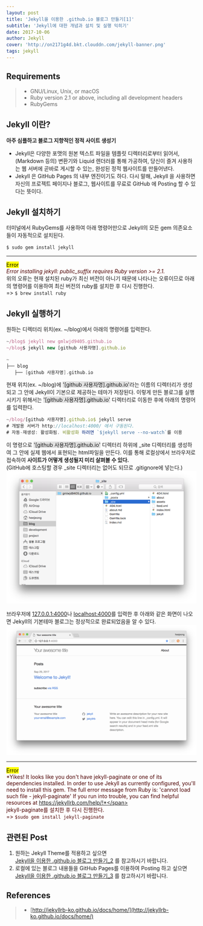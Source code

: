 ```yaml
---
layout: post
title: 'Jekyll을 이용한 .github.io 블로그 만들기[1]'
subtitle: 'Jekyll에 대한 개념과 설치 및 실행 익히기'
date: 2017-10-06
author: Jekyll
cover: 'http://on2171g4d.bkt.clouddn.com/jekyll-banner.png'
tags: jekyll
---
```



## Requirements
> - GNU/Linux, Unix, or macOS
> - Ruby version 2.1 or above, including all development headers
> - RubyGems



## Jekyll 이란?
**아주 심플하고 블로그 지향적인 정적 사이트 생성기**  
- Jekyll은 다양한 포맷의 원본 텍스트 파일을 템플릿 디렉터리로부터 읽어서, (Markdown 등의) 변환기와 Liquid 렌더러를 통해 가공하여, 당신이 즐겨 사용하는 웹 서버에 곧바로 게시할 수 있는, 완성된 정적 웹사이트를 만들어낸다.  
- Jekyll 은 GitHub Pages 의 내부 엔진이기도 하다. 다시 말해, Jekyll 을 사용하면 자신의 프로젝트 페이지나 블로그, 웹사이트를 무료로 GitHub 에 Posting 할 수 있다는 뜻이다.  



## Jekyll 설치하기
터미널에서 RubyGems를 사용하여 아래 명령어만으로 Jekyll의 모든 gem 의존요소들이 자동적으로 설치된다.
~~~javascript
$ sudo gem install jekyll
~~~

---
<mark>Error</mark>  
<span style="color:#4d0000">*Error installing jekyll: public_suffix requires Ruby version >= 2.1.*</span>  
위의 오류는 현재 설치된 ruby가 최신 버전이 아니기 때문에 나타나는 오류이므로 아래의 명령어를 이용하여 최신 버전의 ruby를 설치한 후 다시 진행한다.  
=> `$ brew install ruby`




## Jekyll 실행하기
원하는 디렉터리 위치(ex. ~/blog)에서 아래의 명령어를 입력한다.
```javascript
~/blog$ jekyll new gmlwjd9405.github.io
~/blog$ jekyll new [github 사용자명].github.io
```
~~~c
~
├── blog
   ├── [github 사용자명].github.io
~~~
현재 위치(ex. ~/blog)에 <span style="background-color: #e1e1e1">'[github 사용자명].github.io'</span>라는 이름의 디렉터리가 생성되고 그 안에 Jekyll이 기본으로 제공하는 테마가 저장된다.
이렇게 만든 블로그를 실행시키기 위해서는 <span style="background-color: #e1e1e1">'[github 사용자명].github.io'</span> 디렉터리로 이동한 후에 아래의 명령어를 입력한다.
~~~javascript
~/blog/[github 사용자명].github.io$ jekyll serve
# 개발용 서버가 http://localhost:4000/ 에서 구동된다.
# 자동-재생성: 활성화됨. 비활성화 하려면 `$jekyll serve --no-watch`를 이용
~~~
이 명령으로 <span style="background-color: #e1e1e1">'[github 사용자명].github.io'</span> 디렉터리 하위에 \_site 디렉터리를 생성하여 그 안에 실제 웹에서 표현되는 html파일을 만든다. 이를 통해 로컬상에서 브라우저로 접속하여 **사이트가 어떻게 생성될지 미리 살펴볼 수 있다.**  
(GitHub에 호스팅할 경우 \_site 디렉터리는 없어도 되므로 .gitignore에 넣는다.)
![](/images/JekyllStart1/JekyllStart1-directory-structure.png)

브라우저에 [127.0.0.1:4000](http://127.0.0.1:4000/)나 [localhost:4000](http://localhost:4000/)를 입력한 후 아래와 같은 화면이 나오면 Jekyll의 기본테마 블로그는 정상적으로 완료되었음을 알 수 있다.
![](/images/JekyllStart1/JekyllStart1-success-page.png)

---
<mark>Error</mark>  
<span style="color:#4d0000">*Yikes! It looks like you don't have jekyll-paginate or one of its dependencies installed. In order to use Jekyll as currently configured, you'll need to install this gem. The full error message from Ruby is: 'cannot load such file - jekyll-paginate' If you run into trouble, you can find helpful resources at https://jekyllrb.com/help/!*</span>  
jekyll-paginate를 설치한 후 다시 진행한다.  
=> `$sudo gem install jekyll-paginate`




## 관련된 Post
1. 원하는 Jekyll Theme를 적용하고 싶으면  
    [Jekyll을 이용한 .github.io 블로그 만들기_2](https://gmlwjd9405.github.io/2017/10/06/Jekyll-github.io-blog-2.html) 를 참고하시기 바랍니다.
2. 로컬에 있는 블로그 내용들을 GitHub Pages를 이용하여 Posting 하고 싶으면  
    [Jekyll을 이용한 .github.io 블로그 만들기_3](https://gmlwjd9405.github.io/2017/10/06/Jekyll-github.io-blog-3.html) 를 참고하시기 바랍니다.


## References
> - [http://jekyllrb-ko.github.io/docs/home/](http://jekyllrb-ko.github.io/docs/home/)
